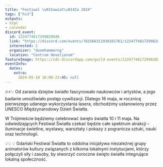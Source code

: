 ```yaml
---
title: "Festiwal \u015awiat\u0142a 2024"
tags: ["hs3"]
outputs:
- html
- calendar
discord_event:
  id: 1224774817299828848
  link: "https://discord.com/events/762566311930101761/1224774817299828848"
  interested: 2
  organizer: "doomhammerng"
  location: "Centrum Hevelianum"
featureImage: https://cdn.discordapp.com/guild-events/1224774817299828848/0b34c09f1ea76258f83160f4caa26f75.png?size=1024
eventInfo:
  dates:
    extra:
      2024-05-10 16:00-23:45: null
---
```

🔥⚡️💡 Od zarania dziejów światło fascynowało naukowców i artystów, a jego badanie umożliwiało postęp cywilizacji. Dlatego 16 maja, w rocznicę pierwszego udanego wykorzystania lasera, obchodzimy ustanowiony przez UNESCO Międzynarodowy Dzień Światła.

W Trójmieście będziemy celebrować święto światła 10 i 11 maja. Na odwiedzających Festiwal Światła czekać będzie całe spektrum atrakcji – iluminacje świetlne, wystawy, warsztaty i pokazy z pogranicza sztuki, nauki oraz technologii.

💡💡 💡
Gdański Festiwal Światła to oddolna inicjatywa niezależnej grupy animatorów kultury związanych z kilkoma lokalnymi instytucjami, którzy połączyli siły i zasoby, by stworzyć coroczne święto światła integrujące lokalną społeczność.
